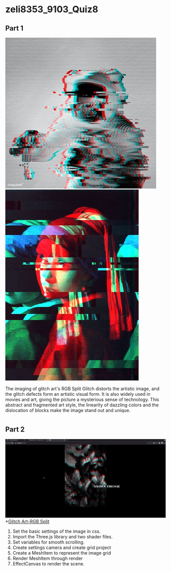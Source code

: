 # zeli8353_9103_Quiz8

## Part 1 

![Glitch Art1](readmeImages/Glitch%20Art1.jpg)
![Glitch Art2](readmeImages/Glitch%20Art2.jpg)


The imaging of glitch art's RGB Split Glitch distorts the artistic image, and the glitch defects form an artistic visual form. It is also widely used in movies and art, giving the picture a mysterious sense of technology. This abstract and fragmented art style, the linearity of dazzling colors and the dislocation of blocks make the image stand out and unique.
#

## Part 2
![result](readmeImages/result.png)
*[Glitch Art-RGB Split]( https://github.com/conorbailey90/rgb-split-distortion-scroll-effect)


1. Set the basic settings of the image in css.
2. Import the Three.js library and two shader files.
3. Set variables for smooth scrolling.
4. Create settings camera and create grid project
5. Create a MeshItem to represent the image grid
6. Render MeshItem through render
7. EffectCanvas to render the scene.

